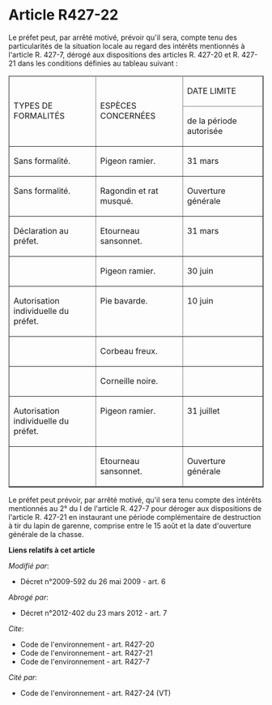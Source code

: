 # Article R427-22

Le préfet peut, par arrêté motivé, prévoir qu'il sera, compte tenu des particularités de la situation locale au regard des
intérêts mentionnés à l'article R. 427-7, dérogé aux dispositions des articles R. 427-20 et R. 427-21 dans les conditions
définies au tableau suivant :

<table cellspacing="1" cellpadding="0" border="1">
  <thead>
    <tr>
      <td rowspan="2" width="156">

TYPES DE FORMALITÉS

</td>
      <td width="156" rowspan="2">

ESPÈCES CONCERNÉES

</td>
      <td width="143">

DATE LIMITE

</td>
    </tr>
    <tr>
      <td width="143">

de la période autorisée

</td>
    </tr>
  </thead>
  <tbody>
    <tr>
      <td valign="top">

Sans formalité.

</td>
      <td valign="top">

Pigeon ramier.

</td>
      <td valign="top">

31 mars

</td>
    </tr>
    <tr>
      <td valign="top">

Sans formalité.

</td>
      <td valign="top">

Ragondin et rat musqué.

</td>
      <td valign="top">

Ouverture générale

</td>
    </tr>
    <tr>
      <td valign="top">

Déclaration au préfet.

</td>
      <td valign="top">

Etourneau sansonnet.

</td>
      <td valign="top">

31 mars

</td>
    </tr>
    <tr>
      <td valign="top">
      </td><td valign="top">

Pigeon ramier.

</td>
      <td valign="top">

30 juin

</td>
    </tr>
    <tr>
      <td valign="top">

Autorisation individuelle du préfet.

</td>
      <td valign="top">

Pie bavarde.

</td>
      <td valign="top">

10 juin

</td>
    </tr>
    <tr>
      <td valign="top">
      </td><td valign="top">

Corbeau freux.

</td>
      <td valign="top">

</td>
    </tr>
    <tr>
      <td valign="top">
      </td><td valign="top">

Corneille noire.

</td>
      <td valign="top">

</td>
    </tr>
    <tr>
      <td valign="top">

Autorisation individuelle du préfet.

</td>
      <td valign="top">

Pigeon ramier.

</td>
      <td valign="top">

31 juillet

</td>
    </tr>
    <tr>
      <td valign="top">
      </td><td valign="top">

Etourneau sansonnet.

</td>
      <td valign="top">

Ouverture générale

</td>
    </tr>
  </tbody>
</table>

Le préfet peut prévoir, par arrêté motivé, qu'il sera tenu compte des intérêts mentionnés au 2° du I de l'article R. 427-7
pour déroger aux dispositions de l'article R. 427-21 en instaurant une période complémentaire de destruction à tir du lapin
de garenne, comprise entre le 15 août et la date d'ouverture générale de la chasse.

**Liens relatifs à cet article**

_Modifié par_:

  - Décret n°2009-592 du 26 mai 2009 - art. 6

_Abrogé par_:

  - Décret n°2012-402 du 23 mars 2012 - art. 7

_Cite_:

  - Code de l'environnement - art. R427-20
  - Code de l'environnement - art. R427-21
  - Code de l'environnement - art. R427-7

_Cité par_:

  - Code de l'environnement - art. R427-24 (VT)
